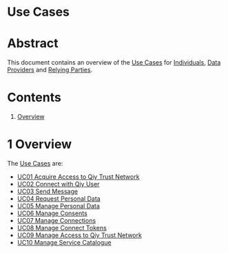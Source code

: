 # Use Cases

# Abstract

This document contains an overview of the [Use Cases](../Definitions.md#use-case) for [Individuals](../Definitions.md#individual), [Data Providers](../Definitions.md#data-provider) and [Relying Parties](../Definitions.md#relying-party).

# Contents

1. [Overview](#1-overview)

# 1 Overview

The [Use Cases](../Definitions.md#use-case) are:
* [UC01 Acquire Access to Qiy Trust Network](UC01%20Acquire%20Access%20to%20Qiy%20Trust%20Network.md)
* [UC02 Connect with Qiy User](UC02%20Connect%20with%20Qiy%20User.md)
* [UC03 Send Message](UC03%20Send%20Message.md)
* [UC04 Request Personal Data](UC04%20Request%20Personal%20Data.md)
* [UC05 Manage Personal Data](UC05%20Manage%20Personal%20Data.md)
* [UC06 Manage Consents](UC06%20Manage%20Consents.md)
* [UC07 Manage Connections](UC07%20Manage%20Connections.md)
* [UC08 Manage Connect Tokens](UC08%20Manage%20Connect%20Tokens.md)
* [UC09 Manage Access to Qiy Trust Network](UC09%20Manage%20Access%20to%20Qiy%20Trust%20Network.md)
* [UC10 Manage Service Catalogue](UC10%20Manage%20Service%20Catalogue.md)

